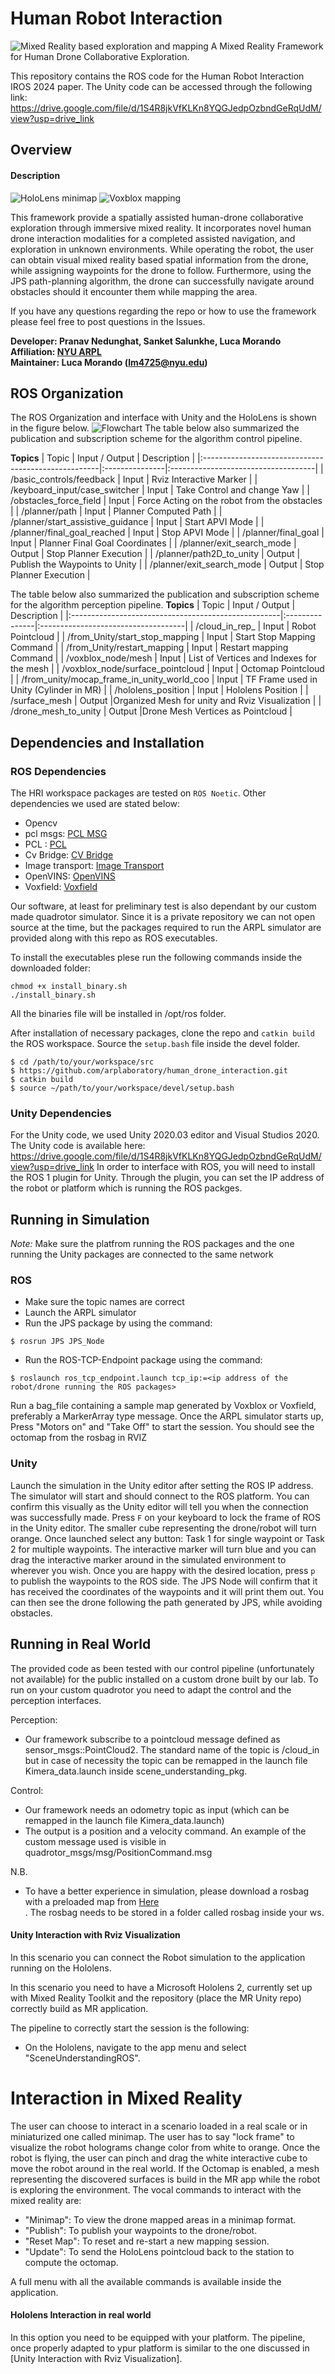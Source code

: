 # Human Robot Interaction
![Mixed Reality based exploration and mapping](pictures/main_image.png)
A Mixed Reality Framework for Human Drone Collaborative Exploration.

This repository contains the ROS code for the Human Robot Interaction IROS 2024 paper. The Unity code can be accessed through the following link: https://drive.google.com/file/d/1S4R8jkVfKLKn8YQGJedpOzbndGeRqUdM/view?usp=drive_link

## Overview
#### Description
![HoloLens minimap](pictures/HoloLens_minimap.jpg)
![Voxblox mapping](pictures/Voxblox_final.png)

This framework provide a spatially assisted human-drone collaborative exploration through immersive mixed reality. It incorporates novel human drone interaction modalities for a completed assisted navigation, and exploration in unknown environments. While operating the robot, the user can obtain visual mixed reality based spatial information from the drone, while assigning waypoints for the drone to follow. Furthermore, using the JPS path-planning algorithm, the drone can successfully navigate around obstacles should it encounter them while mapping the area. 

If you have any questions regarding the repo or how to use the framework please feel free to post questions in the Issues. 

**Developer: Pranav Nedunghat, Sanket Salunkhe, Luca Morando<br />
Affiliation: [NYU ARPL](https://wp.nyu.edu/arpl/)<br />
Maintainer: Luca Morando (lm4725@nyu.edu)<br />**

## ROS Organization
The ROS Organization and interface with Unity and the HoloLens is shown in the figure below.
![Flowchart](pictures/race_hololens_interface.png)
The table below also summarized the publication and subscription scheme for the algorithm control pipeline.


**Topics**
| Topic                                               | Input / Output | Description                         |
|:----------------------------------------------------|:---------------|:------------------------------------|
| /basic_controls/feedback                            | Input          | Rviz Interactive Marker             |
| /keyboard_input/case_switcher                       | Input          | Take Control and change Yaw         |
| /obstacles_force_field                              | Input          | Force Acting on the robot from the obstacles |
| /planner/path                                       | Input          | Planner Computed Path               |
| /planner/start_assistive_guidance                   | Input          | Start APVI Mode                     |
| /planner/final_goal_reached                         | Input          | Stop  APVI Mode                     |
| /planner/final_goal                                 | Input          | Planner Final Goal Coordinates      |
| /planner/exit_search_mode                           | Output         | Stop Planner Execution              |
| /planner/path2D_to_unity                            | Output         | Publish the Waypoints to Unity      |
| /planner/exit_search_mode                           | Output         | Stop Planner Execution              |





The table below also summarized the publication and subscription scheme for the algorithm perception pipeline.
**Topics**
| Topic                                               | Input / Output | Description                         |
|:----------------------------------------------------|:---------------|:------------------------------------|
| /cloud_in_rep_                                      | Input          | Robot Pointcloud                    |
| /from_Unity/start_stop_mapping                      | Input          | Start Stop Mapping Command         |
| /from_Unity/restart_mapping                         | Input          | Restart mapping Command             |
| /voxblox_node/mesh                                  | Input          | List of Vertices and Indexes for the mesh     |
| /voxblox_node/surface_pointcloud                    | Input          | Octomap Pointcloud                   |
| /from_unity/mocap_frame_in_unity_world_coo          | Input          | TF Frame used in Unity (Cylinder in MR)             |
| /hololens_position                                  | Input          | Hololens Position     |
| /surface_mesh                                       | Output         |Organized Mesh for unity and Rviz Visualization     |
| /drone_mesh_to_unity                                | Output         |Drone Mesh Vertices as Pointcloud           |

## Dependencies and Installation
### ROS Dependencies
The HRI workspace packages are tested on `ROS Noetic`. Other dependencies we used are stated below:  

- Opencv 
- pcl msgs:  [PCL MSG](https://wiki.ros.org/pcl_msgs)<br />
- PCL :  [PCL ](https://wiki.ros.org/pcl_ros)<br />
- Cv Bridge:  [CV Bridge ](https://wiki.ros.org/cv_bridge)<br />
- Image transport:  [Image Transport](https://wiki.ros.org/image_transport)<br />
- OpenVINS: [OpenVINS](https://docs.openvins.com/)<br />
- Voxfield: [Voxfield](https://github.com/VIS4ROB-lab/voxfield.git)<br />


Our software, at least for preliminary test is also dependant by our custom made quadrotor simulator. Since it is a private repository we can not open source at the time, but the packages required to run the ARPL simulator are provided along with this repo as ROS executables.

To install the executables plese run the following commands inside the downloaded folder: 

```
chmod +x install_binary.sh 
./install_binary.sh 
```
All the binaries file will be installed in /opt/ros folder. 

After installation of necessary packages, clone the repo and `catkin build` the ROS workspace. Source the `setup.bash` file inside the devel folder.

```
$ cd /path/to/your/workspace/src
$ https://github.com/arplaboratory/human_drone_interaction.git
$ catkin build
$ source ~/path/to/your/workspace/devel/setup.bash
```
### Unity Dependencies
For the Unity code, we used Unity 2020.03 editor and Visual Studios 2020. The Unity code is available here: https://drive.google.com/file/d/1S4R8jkVfKLKn8YQGJedpOzbndGeRqUdM/view?usp=drive_link
In order to interface with ROS, you will need to install the ROS 1 plugin for Unity. Through the plugin, you can set the IP address of the robot or platform which is running the ROS packges. 


##  Running in Simulation
*Note:* Make sure the platfrom running the ROS packages and the one running the Unity packages are connected to the same network
### ROS
- Make sure the topic names are correct
- Launch the ARPL simulator
- Run the JPS package by using the command:
```
$ rosrun JPS JPS_Node 
```
- Run the ROS-TCP-Endpoint package using the command:
```
$ roslaunch ros_tcp_endpoint.launch tcp_ip:=<ip address of the robot/drone running the ROS packages> 
```
Run a bag_file containing a sample map generated by Voxblox or Voxfield, preferably a MarkerArray type message.
Once the ARPL simulator starts up, Press "Motors on" and "Take Off" to start the session. You should see the octomap from the rosbag in RVIZ
### Unity
Launch the simulation in the Unity editor after setting the ROS IP address. The simulator will start and should connect to the ROS platform. You can confirm this visually as the Unity editor will tell you when the connection was successfully made. 
Press `F` on your keyboard to lock the frame of ROS in the Unity editor. The smaller cube representing the drone/robot will turn orange.
Once launched select any button: Task 1 for single waypoint or Task 2 for multiple waypoints. The interactive marker will turn blue and you can drag the interactive marker around in the simulated environment to wherever you wish.
Once you are happy with the desired location, press `p` to publish the waypoints to the ROS side. The JPS Node will confirm that it has received the coordinates of the waypoints and it will print them out. You can then see the drone following the path generated by JPS, while avoiding obstacles.

##  Running in Real World
The provided code as been tested with our control pipeline (unfortunately not available) for the public installed on a custom drone built by our lab. 
To run on your custom quadrotor you need to adapt the control and the perception interfaces. 

Perception: 
- Our framework subscribe to a pointcloud message defined as sensor_msgs::PointCloud2. The standard name of the topic is /cloud_in but in case of necessity the topic can be remapped in the launch file Kimera_data.launch inside scene_understanding_pkg. 

Control: 
- Our framework needs an odometry topic as input (which can be remapped in the launch file Kimera_data.launch)
- The output is a position and a velocity command. An example of the custom message used is visible in  quadrotor_msgs/msg/PositionCommand.msg 


N.B. 
- To have a better experience in simulation, please download a rosbag with a preloaded map from [Here ](https://drive.google.com/drive/folders/1H3-JdphPuvJn6lQ2G43YSPgsMYo6cOqw?usp=drive_link)<br />. The rosbag needs to be stored in a folder called rosbag inside your ws. 
 
#### Unity Interaction with Rviz Visualization
In this scenario you can connect the Robot simulation to the application running on the Hololens. 


In this scenario you need to have a Microsoft Hololens 2, currently set up with Mixed Reality Toolkit and the repository (place the MR Unity repo) correctly build as MR application. 

The pipeline to correctly start the session is the following: 
- On the Hololens, navigate to the app menu and select "SceneUnderstandingROS". 
 

# Interaction in Mixed Reality
The user can choose to interact in a scenario loaded in a real scale or in miniaturized one called minimap. 
The user has to say "lock frame" to visualize the robot holograms change color from white to orange. 
Once the robot is flying, the user can pinch and drag the white interactive cube to move the robot around in the real world. 
If the Octomap is enabled, a mesh representing the discovered surfaces is build in the MR app while the robot is exploring the environment. 
The vocal commands to interact with the mixed reality are: 
- "Minimap": To view the drone mapped areas in a minimap format. 
- "Publish": To publish your waypoints to the drone/robot. 
- "Reset Map": To reset and re-start a new mapping session.
- "Update": To send the HoloLens pointcloud back to the station to compute the octomap. 

A full menu with all the available commands is available inside the application. 

#### Hololens Interaction in real world
In this option you need to be equipped with your platform. 
The pipeline, once properly adapted to ypur platform is similar to the one discussed in [Unity Interaction with Rviz Visualization]. 

